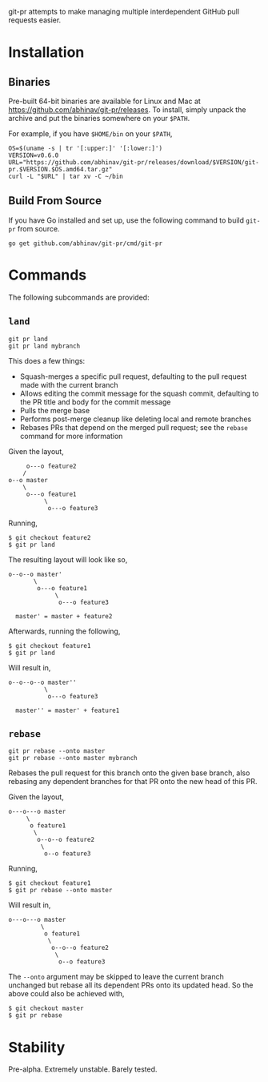 git-pr attempts to make managing multiple interdependent GitHub pull requests
easier.

Installation
============

Binaries
--------

Pre-built 64-bit binaries are available for Linux and Mac at
<https://github.com/abhinav/git-pr/releases>. To install, simply unpack the
archive and put the binaries somewhere on your `$PATH`.

For example, if you have `$HOME/bin` on your `$PATH`,

    OS=$(uname -s | tr '[:upper:]' '[:lower:]')
    VERSION=v0.6.0
    URL="https://github.com/abhinav/git-pr/releases/download/$VERSION/git-pr.$VERSION.$OS.amd64.tar.gz"
    curl -L "$URL" | tar xv -C ~/bin

Build From Source
-----------------

If you have Go installed and set up, use the following command to build
`git-pr` from source.

    go get github.com/abhinav/git-pr/cmd/git-pr

Commands
========

The following subcommands are provided:

## `land`

```
git pr land
git pr land mybranch
```

This does a few things:

-   Squash-merges a specific pull request, defaulting to the pull request made
    with the current branch
-   Allows editing the commit message for the squash commit, defaulting to the
    PR title and body for the commit message
-   Pulls the merge base
-   Performs post-merge cleanup like deleting local and remote branches
-   Rebases PRs that depend on the merged pull request; see the `rebase`
    command for more information

Given the layout,

         o---o feature2
        /
    o--o master
        \
         o---o feature1
              \
               o---o feature3

Running,

    $ git checkout feature2
    $ git pr land

The resulting layout will look like so,

    o--o--o master'
           \
            o---o feature1
                 \
                  o---o feature3

      master' = master + feature2

Afterwards, running the following,

    $ git checkout feature1
    $ git pr land

Will result in,

    o--o--o--o master''
              \
               o---o feature3

      master'' = master' + feature1

## `rebase`

```
git pr rebase --onto master
git pr rebase --onto master mybranch
```

Rebases the pull request for this branch onto the given base branch, also
rebasing any dependent branches for that PR onto the new head of this PR.

Given the layout,

    o---o---o master
         \
          o feature1
           \
            o--o--o feature2
             \
              o--o feature3

Running,

    $ git checkout feature1
    $ git pr rebase --onto master

Will result in,

    o---o---o master
             \
              o feature1
               \
                o--o--o feature2
                 \
                  o--o feature3

The `--onto` argument may be skipped to leave the current branch unchanged but
rebase all its dependent PRs onto its updated head. So the above could also be
achieved with,

    $ git checkout master
    $ git pr rebase

Stability
=========

Pre-alpha. Extremely unstable. Barely tested.
